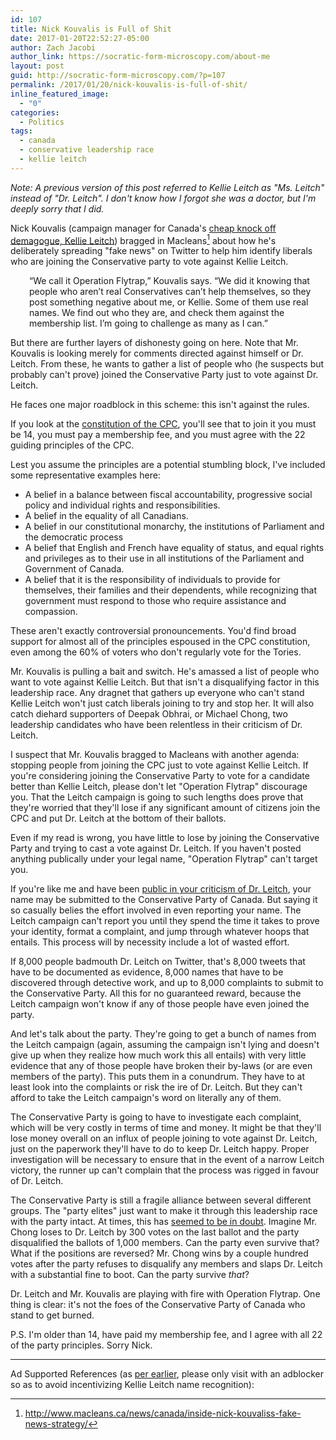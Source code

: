 ```yaml
---
id: 107
title: Nick Kouvalis is Full of Shit
date: 2017-01-20T22:52:27-05:00
author: Zach Jacobi
author_link: https://socratic-form-microscopy.com/about-me
layout: post
guid: http://socratic-form-microscopy.com/?p=107
permalink: /2017/01/20/nick-kouvalis-is-full-of-shit/
inline_featured_image:
  - "0"
categories:
  - Politics
tags:
  - canada
  - conservative leadership race
  - kellie leitch
---
```


<em>Note: A previous version of this post referred to Kellie Leitch as "Ms. Leitch" instead of "Dr. Leitch". I don't know how I forgot she was a doctor, but I'm deeply sorry that I did. </em>

Nick Kouvalis (campaign manager for Canada's <a href="https://www.thebeaverton.com/2017/01/op-ed-kellie-leitch-oh-no-im-ben-carson-arent/">cheap knock off demagogue, Kellie Leitch</a>) bragged in Macleans[^1] about how he's deliberately spreading "fake news" on Twitter to help him identify liberals who are joining the Conservative party to vote against Kellie Leitch.

<p style="padding-left: 30px;">“We call it Operation Flytrap,” Kouvalis says. “We did it knowing that people who aren’t real Conservatives can’t help themselves, so they post something negative about me, or Kellie. Some of them use real names. We find out who they are, and check them against the membership list. I’m going to challenge as many as I can.”</p>
But there are further layers of dishonesty going on here. Note that Mr. Kouvalis is looking merely for comments directed against himself or Dr. Leitch. From these, he wants to gather a list of people who (he suspects but probably can't prove) joined the Conservative Party just to vote against Dr. Leitch.

He faces one major roadblock in this scheme: this isn't against the rules.

If you look at the <a href="http://www.conservative.ca/media/documents/constitution-en.pdf">constitution of the CPC</a>, you'll see that to join it you must be 14, you must pay a membership fee, and you must agree with the 22 guiding principles of the CPC.

Lest you assume the principles are a potential stumbling block, I've included some representative examples here:

<ul>
 	<li>A belief in a balance between fiscal accountability, progressive social policy and individual rights and responsibilities.</li>
 	<li>A belief in the equality of all Canadians.</li>
 	<li>A belief in our constitutional monarchy, the institutions of Parliament and the democratic process</li>
 	<li>A belief that English and French have equality of status, and equal rights and privileges as to their use in all institutions of the Parliament and Government of Canada.</li>
 	<li>A belief that it is the responsibility of individuals to provide for themselves, their families and their dependents, while recognizing that government must respond to those who require assistance and compassion.</li>
</ul>
These aren't exactly controversial pronouncements. You'd find broad support for almost all of the principles espoused in the CPC constitution, even among the 60% of voters who don't regularly vote for the Tories.

Mr. Kouvalis is pulling a bait and switch. He's amassed a list of people who want to vote against Kellie Leitch. But that isn't a disqualifying factor in this leadership race. Any dragnet that gathers up everyone who can't stand Kellie Leitch won't just catch liberals joining to try and stop her. It will also catch diehard supporters of Deepak Obhrai, or Michael Chong, two leadership candidates who have been relentless in their criticism of Dr. Leitch.

I suspect that Mr. Kouvalis bragged to Macleans with another agenda: stopping people from joining the CPC just to vote against Kellie Leitch. If you're considering joining the Conservative Party to vote for a candidate better than Kellie Leitch, please don't let "Operation Flytrap" discourage you. That the Leitch campaign is going to such lengths does prove that they're worried that they'll lose if any significant amount of citizens join the CPC and put Dr. Leitch at the bottom of their ballots.

Even if my read is wrong, you have little to lose by joining the Conservative Party and trying to cast a vote against Dr. Leitch. If you haven't posted anything publically under your legal name, "Operation Flytrap" can't target you.

If you're like me and have been <a href="{{ site.baseurl }}/2016/11/22/why-i-dont-want-kellie-leitch-to-lead-the-conservative-party-and-how-to-stop-her/">public in your criticism of Dr. Leitch</a>, your name may be submitted to the Conservative Party of Canada. But saying it so casually belies the effort involved in even reporting your name. The Leitch campaign can't report you until they spend the time it takes to prove your identity, format a complaint, and jump through whatever hoops that entails. This process will by necessity include a lot of wasted effort.

If 8,000 people badmouth Dr. Leitch on Twitter, that's 8,000 tweets that have to be documented as evidence, 8,000 names that have to be discovered through detective work, and up to 8,000 complaints to submit to the Conservative Party. All this for no guaranteed reward, because the Leitch campaign won't know if any of those people have even joined the party.

And let's talk about the party. They're going to get a bunch of names from the Leitch campaign (again, assuming the campaign isn't lying and doesn't give up when they realize how much work this all entails) with very little evidence that any of those people have broken their by-laws (or are even members of the party). This puts them in a conundrum. They have to at least look into the complaints or risk the ire of Dr. Leitch. But they can't afford to take the Leitch campaign's word on literally any of them.

The Conservative Party is going to have to investigate each complaint, which will be very costly in terms of time and money. It might be that they'll lose money overall on an influx of people joining to vote against Dr. Leitch, just on the paperwork they'll have to do to keep Dr. Leitch happy. Proper investigation will be necessary to ensure that in the event of a narrow Leitch victory, the runner up can't complain that the process was rigged in favour of Dr. Leitch.

The Conservative Party is still a fragile alliance between several different groups. The "party elites" just want to make it through this leadership race with the party intact. At times, this has <a href="http://news.nationalpost.com/full-comment/john-ivison-brad-wall-sought-for-federal-leadership-bid-to-prevent-conservative-split">seemed to be in doubt</a>. Imagine Mr. Chong loses to Dr. Leitch by 300 votes on the last ballot and the party disqualified the ballots of 1,000 members. Can the party even survive that? What if the positions are reversed? Mr. Chong wins by a couple hundred votes after the party refuses to disqualify any members and slaps Dr. Leitch with a substantial fine to boot. Can the party survive <em>that</em>?

Dr. Leitch and Mr. Kouvalis are playing with fire with Operation Flytrap. One thing is clear: it's not the foes of the Conservative Party of Canada who stand to get burned.

P.S. I'm older than 14, have paid my membership fee, and I agree with all 22 of the party principles. Sorry Nick.

<hr class="post-end" />

<p>Ad Supported References (as <a href="{{ site.baseurl }}/2016/11/22/why-i-dont-want-kellie-leitch-to-lead-the-conservative-party-and-how-to-stop-her/">per earlier</a>, please only visit with an adblocker so as to avoid incentivizing Kellie Leitch name recognition):</p>

[^1]: <a href="http://www.macleans.ca/news/canada/inside-nick-kouvaliss-fake-news-strategy/">http://www.macleans.ca/news/canada/inside-nick-kouvaliss-fake-news-strategy/</a>
